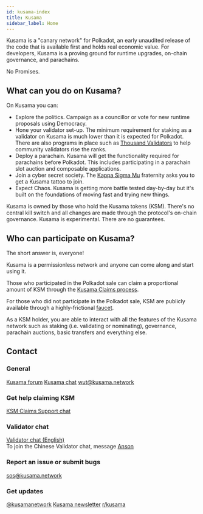 ```yaml
---
id: kusama-index
title: Kusama
sidebar_label: Home
---
```


Kusama is a "canary network" for Polkadot, an early unaudited release of the code that is available
first and holds real economic value. For developers, Kusama is a proving ground for runtime
upgrades, on-chain governance, and parachains.

No Promises.

## What can you do on Kusama?

On Kusama you can:

- Explore the politics. Campaign as a councillor or vote for new runtime proposals using Democracy.
- Hone your validator set-up. The minimum requirement for staking as a validator on Kusama is much
  lower than it is expected for Polkadot. There are also programs in place such as [Thousand
  Validators][thousand validators] to help community validators rise the ranks.
- Deploy a parachain. Kusama will get the functionality required for parachains before Polkadot.
  This includes participating in a parachain slot auction and composable applications.
- Join a cyber secret society. The [Kappa Sigma Mu][kappa] fraternity asks you to get a Kusama
  tattoo to join.
- Expect Chaos. Kusama is getting more battle tested day-by-day but it's built on the foundations of
  moving fast and trying new things.

Kusama is owned by those who hold the Kusama tokens (KSM). There's no central kill switch and all
changes are made through the protocol's on-chain governance. Kusama is experimental. There are no
guarantees.

## Who can participate on Kusama?

The short answer is, everyone!

Kusama is a permissionless network and anyone can come along and start using it.

Those who participated in the Polkadot sale can claim a proportional amount of KSM through the
[Kusama Claims process][kusama claims].

For those who did not participate in the Polkadot sale, KSM are publicly available through a
highly-frictional [faucet][ksm faucet].

As a KSM holder, you are able to interact with all the features of the Kusama network such as
staking (i.e. validating or nominating), governance, parachain auctions, basic transfers and
everything else.

## Contact

### General

[Kusama forum](https://forum.kusama.network/)
[Kusama chat](https://riot.im/app/#/room/#kusamawatercooler:polkadot.builders)
[wut@kusama.network](mailto:wut@kusama.network)

### Get help claiming KSM

[KSM Claims Support chat](https://riot.im/app/#/room/#KSMAClaims:polkadot.builders)

### Validator chat

[Validator chat (English)](https://riot.im/app/#/room/#KusamaValidatorLounge:polkadot.builders)  
To join the Chinese Validator chat, message
[Anson](https://raw.githubusercontent.com/kusamanetwork/userguide/master/chinese-language-validators-wechat.png?token=ABIBK6VM3MAOKWE43GM3JHC5G3ARG)

### Report an issue or submit bugs

[sos@kusama.network](mailto:sos@kusama.network)

### Get updates

[@kusamanetwork](https://twitter.com/kusamanetwork)
[Kusama newsletter](https://kusama.network/newsletter) [r/kusama](https://reddit.com/r/kusama)

[kappa]: https://polkascan.io/pre/kusama/council/motion/94
[thousand validators]: https://polkadot.network/join-kusamas-thousand-validators-programme/
[kusama claims]: https://claim.kusama.network
[ksm faucet]: https://github.com/kusamanetwork/faucet
